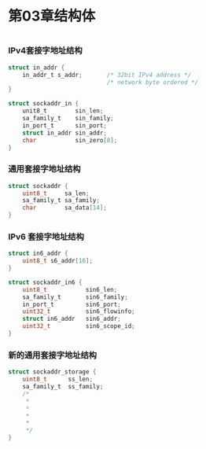 <h1 id=sockaddr>第03章结构体<h1>

<h3 id=ipv4_sockaddr_struct>IPv4套接字地址结构</h3>

<p id=struct_in_addr></p>

```c 
struct in_addr {
    in_addr_t s_addr;       /* 32bit IPv4 address */
                            /* network byte ordered */
}
```

<p id=struct_sockaddr_in></p>

```c
struct sockaddr_in {
    unit8_t        sin_len;
    sa_family_t    sin_family;
    in_port_t      sin_port;
    struct in_addr sin_addr;
    char           sin_zero[8];
}
```

<h3 id=common_sockaddr_struct>通用套接字地址结构</h3>

<p id=struct_sockaddr></p>

```c
struct sockaddr {
    uint8_t     sa_len;
    sa_family_t sa_family;
    char        sa_data[14];
}
```

<h3 id=ipv6_sockaddr_struct>IPv6 套接字地址结构</h3>

<p id=struct_in6_addr></p>

```c
struct in6_addr {
    uint8_t s6_addr[16];
}
```

<p id=struct_sockaddr_in6></p>

```c
struct sockaddr_in6 {
    uint8_t           sin6_len;
    sa_family_t       sin6_family;
    in_port_t         sin6_port;
    uint32_t          sin6_flowinfo;
    struct in6_addr   sin6_addr;
    uint32_t          sin6_scope_id;
}
```


<h3 id=new_common_sockaddr_struct>新的通用套接字地址结构</h3>

<p id=struct_sockaddr_storage></p>

```c
struct sockaddr_storage {
    uint8_t      ss_len;
    sa_family_t  ss_family;
    /* 
     *
     *
     *
     *
     */
}
```